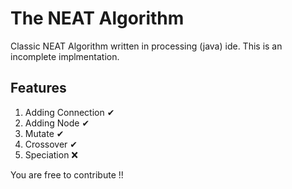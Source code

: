 # The NEAT Algorithm

Classic NEAT Algorithm written in processing (java) ide.
This is an incomplete implmentation.

## Features
  1. Adding Connection ✔
  2. Adding Node       ✔
  3. Mutate            ✔
  4. Crossover         ✔
  5. Speciation        ❌

You are free to contribute !!
